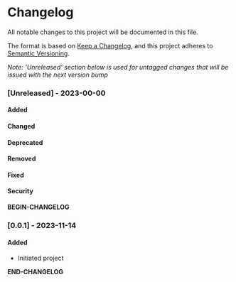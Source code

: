 # Changelog

All notable changes to this project will be documented in this file.

The format is based on [Keep a Changelog](https://keepachangelog.com/en/1.0.0/), and this project adheres to [Semantic Versioning](https://semver.org/spec/v2.0.0.html).

_Note: 'Unreleased' section below is used for untagged changes that will be issued with the next version bump_

### [Unreleased] - 2023-00-00
#### Added
#### Changed
#### Deprecated
#### Removed
#### Fixed
#### Security
__BEGIN-CHANGELOG__


### [0.0.1] - 2023-11-14
#### Added
 - Initiated project

__END-CHANGELOG__